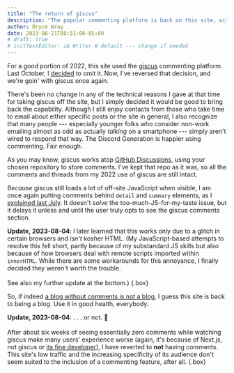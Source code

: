 ```yaml
---
title: "The return of giscus"
description: "The popular commenting platform is back on this site, with all its previous content intact."
author: Bryce Wray
date: 2023-06-21T08:51:00-05:00
# draft: true
# initTextEditor: iA Writer # default --- change if needed
---
```


For a good portion of 2022, this site used the [giscus](https://giscus.app) commenting platform. Last October, I [decided](/posts/2022/10/letting-go-giscus/) to omit it. Now, I've reversed that decision, and we're goin' with giscus once again.

<!--more-->

There's been no change in any of the technical reasons I gave at that time for taking giscus off the site, but I simply decided it would be good to bring back the capability. Although I still enjoy contacts from those who take time to email about either specific posts or the site in general, I also recognize that many people --- especially younger folks who consider non-work emailing almost as odd as actually *talking* on a smartphone --- simply aren't wired to respond that way. The Discord Generation is happier using commenting. Fair enough.

As you may know, giscus works atop [GitHub Discussions](https://docs.github.com/en/discussions), using your chosen repository to store comments. I've kept that repo as it was, so all the comments and threads from my 2022 use of giscus are still intact.

*Because* giscus still loads a lot of off-site JavaScript when visible, I am once again putting comments behind `detail` and `summary` elements, as I [explained last July](/posts/2022/07/more-tips-using-giscus/#dont-show-it-by-default). It doesn't *solve* the too-much-JS-for-my-taste issue, but it delays it unless and until the user truly opts to see the giscus comments section.

**Update, 2023-08-04**: I later learned that this works only due to a glitch in certain browsers and *isn't* kosher HTML. (My JavaScript-based attempts to resolve this fell short, partly because of my substandard JS skills but also because of how browsers deal with remote scripts imported within `innerHTML`. While there are some workarounds for this annoyance, I finally decided they weren't worth the trouble.\
\
See also my further update at the bottom.)
{.box}

So, if indeed [a blog without comments is not a blog](https://blog.codinghorror.com/a-blog-without-comments-is-not-a-blog/), I guess this site is back to being a blog. Use it in good health, everybody.

**Update, 2023-08-04**: . . . or not. 🤔\
\
After about six weeks of seeing essentially zero comments while watching giscus make many users' experience worse (again, it's because of Next.js, not giscus or [its fine developer](https://github.com/laymonage)), I have reverted to **not** having comments. This site's low traffic and the increasing specificity of its audience don't seem suited to the inclusion of a commenting feature, after all.
{.box}
